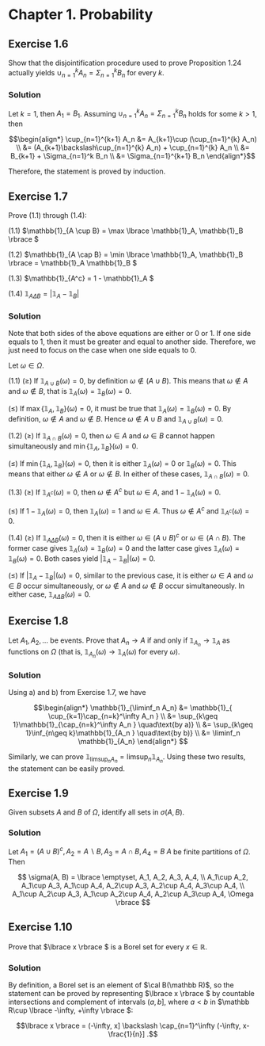 # Chapter 1. Probability

## Exercise 1.6
Show that the disjointification procedure used to prove Proposition 1.24 actually yields $\cup_{n=1}^k A_n=\Sigma_{n=1}^k B_n$ for every $k$.

### Solution

Let $k=1$, then $A_1=B_1$. Assuming $\cup_{n=1}^k A_n=\Sigma_{n=1}^k B_n$ holds for some $k>1$, then

$$\begin{align*}
\cup_{n=1}^{k+1} A_n &= A_{k+1}\cup (\cup_{n=1}^{k} A_n) \\
  &= (A_{k+1}\backslash\cup_{n=1}^{k} A_n) + \cup_{n=1}^{k} A_n \\
  &= B_{k+1} + \Sigma_{n=1}^k B_n \\
  &= \Sigma_{n=1}^{k+1} B_n
\end{align*}$$

Therefore, the statement is proved by induction.


## Exercise 1.7
Prove (1.1) through (1.4):

(1.1) $\mathbb{1}_{A \cup B} = \max \lbrace \mathbb{1}_A, \mathbb{1}_B \rbrace  $

(1.2) $\mathbb{1}_{A \cap B} = \min \lbrace \mathbb{1}_A, \mathbb{1}_B \rbrace  = \mathbb{1}_A \mathbb{1}_B $

(1.3) $\mathbb{1}_{A^c} = 1 - \mathbb{1}_A $

(1.4) $\mathbb{1}_{A \Delta B} = |\mathbb{1}_A - \mathbb{1}_B|$

### Solution
Note that both sides of the above equations are either or 0 or 1. If one side equals to 1, then it must be greater and equal to another side. Therefore, we just need to focus on the case when one side equals to 0.

Let $\omega \in\Omega$.

(1.1) $(\geq)$ If $\mathbb{1}_{A \cup B}(\omega) = 0$, by definition $\omega\notin (A\cup B)$. This means that $\omega\notin A$ and $\omega\notin B$, that is $\mathbb{1}_A(\omega) = \mathbb{1}_B(\omega) = 0$.

$(\leq)$ If $\max \lbrace \mathbb{1}_A, \mathbb{1}_B \rbrace (\omega) = 0$, it must be true that $\mathbb{1}_A(\omega)=\mathbb{1}_B(\omega)=0$. By definition, $\omega\notin A$ and $\omega\notin B$. Hence $\omega\notin A\cup B$ and $\mathbb{1}_{A \cup B}(\omega)=0$.

(1.2) $(\geq)$ If $\mathbb{1}_{A \cap B}(\omega)=0$, then $\omega\in A$ and $\omega\in B$ cannot happen simultaneously and $\min \lbrace \mathbb{1}_A, \mathbb{1}_B \rbrace (\omega) = 0$.

$(\leq)$ If $\min \lbrace \mathbb{1}_A, \mathbb{1}_B \rbrace (\omega) = 0$, then it is either $\mathbb{1}_A(\omega)=0$ or $\mathbb{1}_B(\omega)=0$. This means that either $\omega\notin A$  or $\omega\notin B$. In either of these cases, $\mathbb{1}_{A \cap B}(\omega)=0$.

(1.3) $(\geq)$ If $\mathbb{1}_{A^c}(\omega) = 0$, then $\omega\notin A^c$ but $\omega\in A$, and $1-\mathbb{1}_{A}(\omega) = 0$.

$(\leq)$ If $1 - \mathbb{1}_A(\omega) = 0$, then $\mathbb{1}_A(\omega)=1$ and $\omega\in A$. Thus $\omega\notin A^c$ and $\mathbb{1}_{A^c}(\omega)=0$.

(1.4) $(\geq)$ If $\mathbb{1}_{A \Delta B}(\omega)=0$, then it is either $\omega\in(A\cup B)^c$ or $\omega\in(A\cap B)$. The former case gives $\mathbb{1}_A(\omega)=\mathbb{1}_B(\omega)=0$ and the latter case gives $\mathbb{1}_A(\omega)=\mathbb{1}_B(\omega)=0$. Both cases yield $|\mathbb{1}_A-\mathbb{1}_B|(\omega)=0$.

$(\leq)$ If $|\mathbb{1}_A-\mathbb{1}_B|(\omega)=0$, similar to the previous case, it is either $\omega\in A$ and $\omega\in B$ occur simultaneously, or $\omega\notin A$ and $\omega\notin B$ occur simultaneously. In either case, $\mathbb{1}_{A \Delta B}(\omega)=0$.


## Exercise 1.8

Let $A_1,A_2,\ldots$ be events. Prove that $A_n\to A$ if and only if $\mathbb{1}_{A_n}\to \mathbb{1}_A$ as functions on $\Omega$ (that is, $\mathbb{1}_{A_n}(\omega)\to\mathbb{1}_A(\omega)$ for every $\omega$).

### Solution

Using a) and b) from Exercise 1.7, we have

$$\begin{align*}
\mathbb{1}_{\liminf_n A_n} &= \mathbb{1}_{ \cup_{k=1}\cap_{n=k}^\infty A_n } \\
  &= \sup_{k\geq 1}\mathbb{1}_{\cap_{n=k}^\infty A_n } \quad\text{by a)} \\
  &= \sup_{k\geq 1}\inf_{n\geq k}\mathbb{1}_{A_n } \quad\text{by b)} \\
  &= \liminf_n \mathbb{1}_{A_n}
\end{align*} $$

Similarly, we can prove $\mathbb{1}_{\limsup_n A_n} = \limsup_n \mathbb{1}_{A_n}$. Using these two results, the statement can be easily proved.


## Exercise 1.9

Given subsets $A$ and $B$ of $\Omega$, identify all sets in $\sigma(A, B)$.

### Solution

Let $A_1=(A\cup B)^c, A_2=A\backslash B, A_3=A\cap B, A_4=B\ A$ be finite partitions of $\Omega$. Then

$$ \sigma(A, B) = \lbrace  \emptyset, A_1, A_2, A_3, A_4, \\
A_1\cup A_2, A_1\cup A_3, A_1\cup A_4, A_2\cup A_3, A_2\cup A_4, A_3\cup A_4, \\
A_1\cup A_2\cup A_3, A_1\cup A_2\cup A_4, A_2\cup A_3\cup A_4, \Omega  \rbrace  $$


## Exercise 1.10

Prove that $\lbrace x \rbrace $ is a Borel set for every $x\in\mathbb{R}$.

### Solution

By definition, a Borel set is an element of $\cal B(\mathbb R)$, so the statement can be proved by representing $\lbrace x \rbrace $ by countable intersections and complement of intervals $(a, b]$, where $a<b$ in $\mathbb R\cup \lbrace -\infty, +\infty \rbrace $:

$$\lbrace x \rbrace  = (-\infty, x] \backslash \cap_{n=1}^\infty (-\infty, x-\frac{1}{n}] .$$

